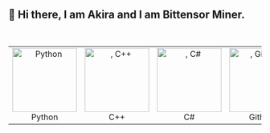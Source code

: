 ## 👋 Hi there, I am Akira and I am Bittensor Miner.

<br/>
<table align="center">
  <tr>
    <td align="center" width="128">
        <img src="https://techstack-generator.vercel.app/python-icon.svg" alt="Python" width="128" height="128" />
      <br>Python
    </td>
    <td align="center" width="128">
        <img src="https://techstack-generator.vercel.app/cpp-icon.svg" alt=", C++" width="128" height="128" />
      <br>C++
    </td>
    <td align="center" width="128">
        <img src="https://techstack-generator.vercel.app/csharp-icon.svg" alt=", C#" width="128" height="128" />
      <br>C#
    </td>
    <td align="center" width="128">
        <img src="https://techstack-generator.vercel.app/github-icon.svg" alt=", GitHub" width="128" height="128" />
      <br>Github
    </td>
  </tr>
</table>
